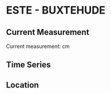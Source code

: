 # ESTE - BUXTEHUDE

## Current Measurement

Current measurement: <Value topic="rivers/pegel-online/ESTE/BUXTEHUDE/measurementValue"/> cm

## Time Series

<TimeSeries topic="rivers/pegel-online/ESTE/BUXTEHUDE/measurementValue" period="week" />

## Location

<WorldMap>
  <Marker lat="53.48044963271465" lon="9.703368910151168" labelTopic="rivers/pegel-online/ESTE/BUXTEHUDE/measurementValue" />
</WorldMap>

